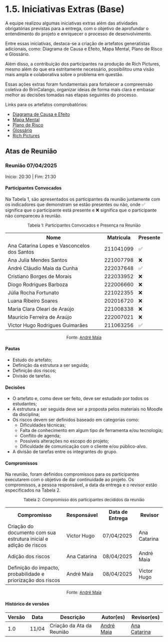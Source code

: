 # 1.5. Iniciativas Extras (Base)

A equipe realizou algumas iniciativas extras além das atividades obrigatórias previstas para a entrega, com o objetivo de aprofundar o entendimento do projeto e enriquecer o processo de desenvolvimento.

Entre essas iniciativas, destaca-se a criação de artefatos generatistas adicionais, como: Diagrama de Causa e Efeito, Mapa Mental, Plano de Risco e Glossário.

Além disso, a contribuição dos participantes na produção de Rich Pictures, mesmo além do que era estritamente necessário, possibilitou uma visão mais ampla e colaborativa sobre o problema em questão.

Essas ações extras foram fundamentais para fortalecer a compreensão coletiva do BrinCalango, organizar ideias de forma mais clara e embasar melhor as decisões tomadas nas etapas seguintes do processo.

Links para os artefatos comprobatórios: 
- [Diagrama de Causa e Efeito](https://unbarqdsw2025-1-turma02.github.io/2025.1-T02-_G1_JogoEducacional_Entrega_01/#/Base/1.2.ArtefatoGeneralista?id=diagrama-de-causa-e-efeito)
- [Mapa Mental](https://unbarqdsw2025-1-turma02.github.io/2025.1-T02-_G1_JogoEducacional_Entrega_01/#/Base/1.2.ArtefatoGeneralista?id=mapa-mental)
- [Plano de Risco](https://unbarqdsw2025-1-turma02.github.io/2025.1-T02-_G1_JogoEducacional_Entrega_01/#/Base/1.2.ArtefatoGeneralista?id=plano-de-riscos)
- [Glossário](https://unbarqdsw2025-1-turma02.github.io/2025.1-T02-_G1_JogoEducacional_Entrega_01/#/Base/1.2.ArtefatoGeneralista?id=gloss%c3%a1rio)
- [Rich Pictures](https://miro.com/welcomeonboard/MGthUklCYjN4UzgrUjBWYlJXa3VzMGllVTJrSEpTV2VpNHAzSmRZWFF1V3ByejlUdzVCRXVkTWlYVndYcUxBL1k3eDRuZVQwZmVtNTh1MlBmTVRYanB6dG1zTCthRVo5V3BqME5FVGp0VXpCbkUrTGNMalNQb1krY0VTZFAvUjhNakdSWkpBejJWRjJhRnhhb1UwcS9BPT0hdjE=?share_link_id=506805438454)

## Atas de Reunião
### Reunião 07/04/2025

Início: 20:30 | Fim: 21:30


#### Participantes Convocados

Na Tabela 1, são apresentados os participantes da reunião juntamente com os indicadores que demonstram se estão presentes ou não, onde ✅ significa que o participante está presente e ❌ significa que o participante não compareceu à reunião.

<center>

<font size="2"><p style="text-align: center">Tabela 1: Participantes Convocados e Presença na Reunião</p></font>

<table align="center">
  <tr>
    <th>Nome</th><th>Matrícula</th><th>Presente</th>
  </tr>
  <tr><td>Ana Catarina Lopes e Vasconcelos dos Santos</td><td>211041099</td><td>✅</td></tr>
  <tr><td>Ana Julia Mendes Santos</td><td>221007798</td><td>❌</td></tr>
  <tr><td>André Cláudio Maia da Cunha</td><td>222037648</td><td>✅</td></tr>
  <tr><td>Cristiano Borges de Morais</td><td>222033952</td><td>❌</td></tr>
  <tr><td>Diogo Rodrigues Barboza</td><td>222006660</td><td>❌</td></tr>
  <tr><td>Júlia Rocha Fortunato</td><td>221022355</td><td>❌</td></tr>
  <tr><td>Luana Ribeiro Soares</td><td>202016720</td><td>❌</td></tr>
  <tr><td>Maria Clara Oleari de Araújo</td><td>221008338</td><td>❌</td></tr>
  <tr><td>Maurício Ferreira de Araújo</td><td>222007021</td><td>❌</td></tr>
  <tr><td>Victor Hugo Rodrigues Guimarães</td><td>211063256</td><td>✅</td></tr>
</table>

<font size="2"><p style="text-align: center">Fonte: [André Maia](https://github.com/andre-maia51)</p></font>

</center>



#### Pautas

- Estudo do artefato;
- Definição da estrutura a ser seguida;
- Definição dos riscos;
- Divisão de tarefas.



#### Decisões

- O artefato e, como deve ser feito, deve ser estudado por todos os estudantes;
- A estrutura a ser seguida deve ser a proposta pelos materiais no Moodle da disciplina;
- Os riscos devem ser definidos baseado em categorias como: 
	- Dificuldades técnicas;
	- Falta de conhecimento em algum tipo de ferramenta e/ou tecnologia;
	- Conflito de agenda;
	- Possíveis alterações no escopo do projeto;
	- Dificuldade de comunicação com o cliente e/ou público-alvo.
- A divisão de tarefas entre os integrantes do grupo.



#### Compromissos

Na reunião, foram definidos compromissos para os participantes executarem com o objetivo de dar continuidade ao projeto. Os compromissos, a pessoa responsável, a data da entrega e o revisor estão especificados na Tabela 2.

<center>

<font size="2"><p style="text-align: center">Tabela 2: Compromisso dos participantes decididos da reunião</p></font>

<table>
  <tr>
    <th>Compromisso</th><th>Responsável</th><th>Data de Entrega</th><th>Revisor</th>
    </tr>
    <tr><td>Criação do documento com sua estrutura inicial e adição de riscos</td><td>Victor Hugo</td><td>07/04/2025</td><td>Ana Catarina</td>
    </tr><tr><td>Adição dos riscos</td><td>Ana Catarina</td><td>08/04/2025</td><td>André Maia</td>
    </tr><tr><td>Definição do impacto, probabilidade e priorização dos riscos</td><td>André Maia</td><td>08/04/2025</td><td>Victor Hugo</td>
</table>

<font size="2"><p style="text-align: center">Fonte: [André Maia](https://github.com/andre-maia51)</p></font>

</center>


#### Histórico de versões

| Versão | Data | Descrição | Autor(es) | Revisor(es) |
| ------ | ---- | --------- | --------- | ----------- |
| 1.0 | 11/04 | Criação da Ata da Reunião | [André Maia](https://github.com/andre-maia51) | [Ana Catarina](https://github.com/an4catarina) |